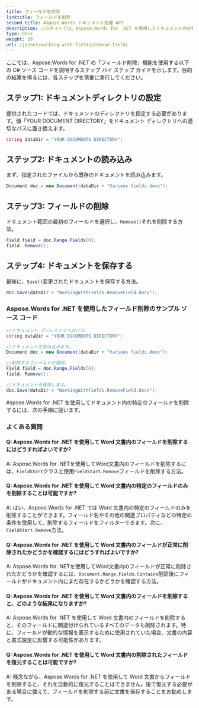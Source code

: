```yaml
---
title: フィールドを削除
linktitle: フィールドを削除
second_title: Aspose.Words ドキュメント処理 API
description: このガイドでは、Aspose.Words for .NET を使用してドキュメント内の特定のフィールドを削除する方法を学習します。
type: docs
weight: 10
url: /ja/net/working-with-fields/remove-field/
---
```

ここでは、Aspose.Words for .NET の「フィールド削除」機能を使用する以下の C# ソース コードを説明するステップ バイ ステップ ガイドを示します。目的の結果を得るには、各ステップを慎重に実行してください。

## ステップ1: ドキュメントディレクトリの設定

提供されたコードでは、ドキュメントのディレクトリを指定する必要があります。値「YOUR DOCUMENT DIRECTORY」をドキュメント ディレクトリへの適切なパスに置き換えます。

```csharp
string dataDir = "YOUR DOCUMENTS DIRECTORY";
```

## ステップ2: ドキュメントの読み込み

まず、指定されたファイルから既存のドキュメントを読み込みます。

```csharp
Document doc = new Document(dataDir + "Various fields.docx");
```

## ステップ3: フィールドの削除

ドキュメント範囲の最初のフィールドを選択し、`Remove()`それを削除する方法。

```csharp
Field field = doc.Range.Fields[0];
field. Remove();
```

## ステップ4: ドキュメントを保存する

最後に、`Save()`変更されたドキュメントを保存する方法。

```csharp
doc.Save(dataDir + "WorkingWithFields.RemoveField.docx");
```

### Aspose.Words for .NET を使用したフィールド削除のサンプル ソース コード

```csharp
//ドキュメント ディレクトリへのパス。
string dataDir = "YOUR DOCUMENTS DIRECTORY";

//ドキュメントを読み込みます。
Document doc = new Document(dataDir + "Various fields.docx");

//削除するフィールドの選択。
Field field = doc.Range.Fields[0];
field. Remove();

//ドキュメントを保存します。
doc.Save(dataDir + "WorkingWithFields.RemoveField.docx");
```

Aspose.Words for .NET を使用してドキュメント内の特定のフィールドを削除するには、次の手順に従います。

### よくある質問

#### Q: Aspose.Words for .NET を使用して Word 文書内のフィールドを削除するにはどうすればよいですか?

 A: Aspose.Words for .NETを使用してWord文書内のフィールドを削除するには、`FieldStart`クラスと使用`FieldStart.Remove`フィールドを削除する方法。

#### Q: Aspose.Words for .NET を使用して Word 文書内の特定のフィールドのみを削除することは可能ですか?

 A: はい、Aspose.Words for .NET では Word 文書内の特定のフィールドのみを削除することができます。フィールド名やその他の関連プロパティなどの特定の条件を使用して、削除するフィールドをフィルターできます。次に、`FieldStart.Remove`方法。

#### Q: Aspose.Words for .NET を使用して Word 文書内のフィールドが正常に削除されたかどうかを確認するにはどうすればよいですか?

 A: Aspose.Words for .NETを使用してWord文書内のフィールドが正常に削除されたかどうかを確認するには、`Document.Range.Fields.Contains`削除後にフィールドがドキュメント内にまだ存在するかどうかを確認する方法。

#### Q: Aspose.Words for .NET を使用して Word 文書内のフィールドを削除すると、どのような結果になりますか?

A: Aspose.Words for .NET を使用して Word 文書内のフィールドを削除すると、そのフィールドに関連付けられているすべてのデータも削除されます。特に、フィールドが動的な情報を表示するために使用されていた場合、文書の内容と書式設定に影響する可能性があります。

#### Q: Aspose.Words for .NET を使用して Word 文書内の削除されたフィールドを復元することは可能ですか?

A: 残念ながら、Aspose.Words for .NET を使用して Word 文書からフィールドを削除すると、それを自動的に復元することはできません。後で復元する必要がある場合に備えて、フィールドを削除する前に文書を保存することをお勧めします。